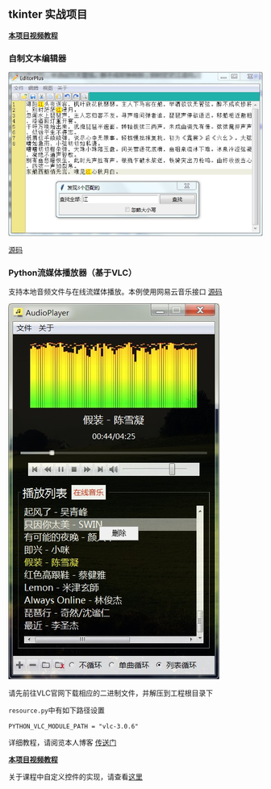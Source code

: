 ## tkinter 实战项目

[**本项目视频教程**](https://study.163.com/course/courseMain.htm?courseId=1209232809&share=2&shareId=480000001855430)

### 自制文本编辑器

![Editor](https://github.com/arcticfox1919/ImageHosting/blob/master/Snipaste_2019-04-18_21-30-18.jpg?raw=true)

 [源码](https://github.com/arcticfox1919/tkinter-practice/tree/master/editor)


### Python流媒体播放器（基于VLC）

支持本地音频文件与在线流媒体播放。本例使用网易云音乐接口 [源码](https://github.com/arcticfox1919/tkinter-practice/tree/master/audio_player)

![player](https://github.com/arcticfox1919/ImageHosting/blob/master/Snipaste_2019-04-26_22-36-07.jpg?raw=true)

请先前往VLC官网下载相应的二进制文件，并解压到工程根目录下

`resource.py`中有如下路径设置

```
PYTHON_VLC_MODULE_PATH = "vlc-3.0.6"
```

详细教程，请阅览本人博客 [传送门](https://blog.csdn.net/yingshukun/article/details/89527561)

[**本项目视频教程**](https://study.163.com/course/courseMain.htm?courseId=1209232809&share=2&shareId=480000001855430)

关于课程中自定义控件的实现，请查看[这里](https://github.com/arcticfox1919/tkinter-tabview)
